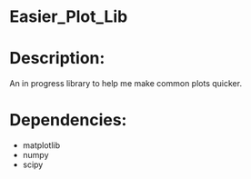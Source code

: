 # Easier_Plot_Lib
# Description:
An in progress library to help me make common plots quicker. 
# Dependencies:
* matplotlib
* numpy
* scipy
